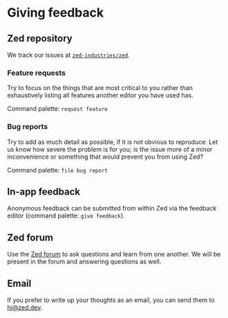 # Giving feedback

## Zed repository

We track our issues at [`zed-industries/zed`](https://github.com/zed-industries/zed/issues).

### Feature requests

Try to focus on the things that are most critical to you rather than exhaustively listing all features another editor you have used has.

Command palette: `request feature`

### Bug reports

Try to add as much detail as possible, if it is not obvious to reproduce. Let us know how severe the problem is for you; is the issue more of a minor inconvenience or something that would prevent you from using Zed?

Command palette: `file bug report`

## In-app feedback

Anonymous feedback can be submitted from within Zed via the feedback editor (command palette: `give feedback`).

## Zed forum

Use the [Zed forum](https://github.com/zed-industries/zed/discussions) to ask questions and learn from one another. We will be present in the forum and answering questions as well.

## Email

If you prefer to write up your thoughts as an email, you can send them to [hi@zed.dev](mailto:hi@zed.dev).

